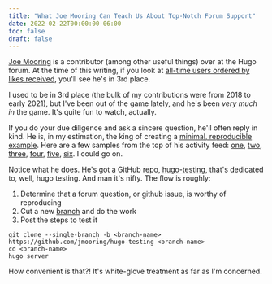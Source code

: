 ```yaml
---
title: "What Joe Mooring Can Teach Us About Top-Notch Forum Support"
date: 2022-02-22T00:00:00-06:00
toc: false
draft: false
---
```


[Joe Mooring](https://discourse.gohugo.io/u/jmooring/summary) is a contributor (among other useful things) over at the Hugo forum. At the time of this writing, if you look at [all-time users ordered by likes received](https://discourse.gohugo.io/u?order=likes_received&period=all), you'll see he's in 3rd place. 

<!--more-->

I used to be in 3rd place (the bulk of my contributions were from 2018 to early 2021), but I've been out of the game lately, and he's been _very much in_ the game. It's quite fun to watch, actually.

If you do your due diligence and ask a sincere question, he'll often reply in kind. He is, in my estimation, the king of creating a [minimal, reproducible example](https://stackoverflow.com/help/minimal-reproducible-example). Here are a few samples from the top of his activity feed: [one](https://discourse.gohugo.io/t/disable-page-from-sitemap/37213/4), [two](https://discourse.gohugo.io/t/content-mount-problem-for-single-language-multilingual-site/37215/7), [three](https://discourse.gohugo.io/t/how-to-have-custom-single-html-post-for-each-individual-product-post/37085/6), [four](https://discourse.gohugo.io/t/create-a-filter-by-taxonomy-terms-in-the-section-page/36998/14), [five](https://discourse.gohugo.io/t/create-a-filter-by-taxonomy-terms-in-the-section-page/36998/4), [six](https://discourse.gohugo.io/t/is-there-some-pre-packaged-way-to-use-kroki-from-markdown/36924/5). I could go on.

Notice what he does. He's got a GitHub repo, [hugo-testing](https://github.com/jmooring/hugo-testing), that's dedicated to, well, hugo testing. And man it's nifty. The flow is roughly:

1. Determine that a forum question, or github issue, is worthy of reproducing
1. Cut a new [branch](https://github.com/jmooring/hugo-testing/branches/all/) and do the work
1. Post the steps to test it

```
git clone --single-branch -b <branch-name> https://github.com/jmooring/hugo-testing <branch-name>
cd <branch-name>
hugo server
```

How convenient is that?! It's white-glove treatment as far as I'm concerned.
